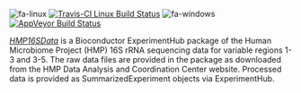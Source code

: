 ![fa-linux](http://fa2png.io/media/icons/font-awesome/4-7-0/linux/20/0/2c3e50_none.png) [![Travis-CI Linux Build Status](https://travis-matrix-badges.herokuapp.com/repos/waldronlab/HMP16SData/branches/master/1)](https://travis-ci.org/waldronlab/HMP16SData) <!-- ![fa-apple](http://fa2png.io/media/icons/font-awesome/4-7-0/apple/20/0/2c3e50_none.png) --> <!-- [![Travis-CI Mac Build Status](https://travis-matrix-badges.herokuapp.com/repos/waldronlab/HMP16SData/branches/master/2)](https://travis-ci.org/waldronlab/HMP16SData) --> ![fa-windows](http://fa2png.io/media/icons/font-awesome/4-7-0/windows/20/0/2c3e50_none.png) [![AppVeyor Build Status](https://ci.appveyor.com/api/projects/status/github/waldronlab/HMP16SData?branch=master&svg=true)](https://ci.appveyor.com/project/waldronlab/HMP16SData)

*[HMP16SData](http://bioconductor.org/packages/HMP16SData)* is a Bioconductor ExperimentHub package of the Human Microbiome Project (HMP) 16S rRNA sequencing data for variable regions 1-3 and 3-5. The raw data files are provided in the package as downloaded from the HMP Data Analysis and Coordination Center website. Processed data is provided as SummarizedExperiment objects via ExperimentHub.
